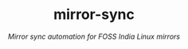 <h1 align="center">mirror-sync</h1>
<p align="center"><i>Mirror sync automation for FOSS India Linux mirrors</i></i>
